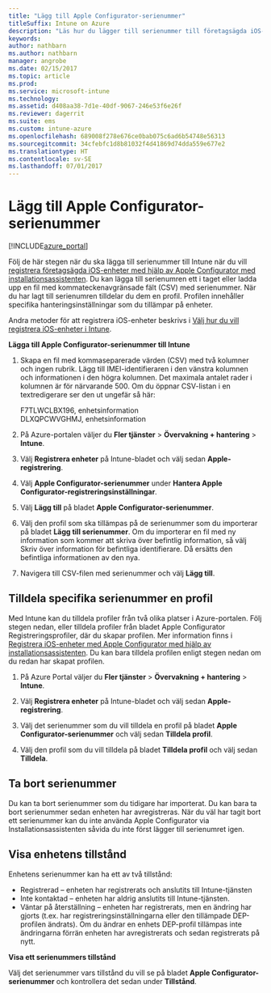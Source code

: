 ```yaml
---
title: "Lägg till Apple Configurator-serienummer"
titleSuffix: Intune on Azure
description: "Läs hur du lägger till serienummer till företagsägda iOS-enheter med Apple Configurator.”"
keywords: 
author: nathbarn
ms.author: nathbarn
manager: angrobe
ms.date: 02/15/2017
ms.topic: article
ms.prod: 
ms.service: microsoft-intune
ms.technology: 
ms.assetid: d408aa38-7d1e-40df-9067-246e53f6e26f
ms.reviewer: dagerrit
ms.suite: ems
ms.custom: intune-azure
ms.openlocfilehash: 689008f278e676ce0bab075c6ad6b54748e56313
ms.sourcegitcommit: 34cfebfc1d8b81032f4d41869d74dda559e677e2
ms.translationtype: HT
ms.contentlocale: sv-SE
ms.lasthandoff: 07/01/2017
---
```

# <a name="add-apple-configurator-serial-numbers"></a>Lägg till Apple Configurator-serienummer

[!INCLUDE[azure_portal](./includes/azure_portal.md)]

Följ de här stegen när du ska lägga till serienummer till Intune när du vill [registrera företagsägda iOS-enheter med hjälp av Apple Configurator med installationsassistenten](apple-configurator-setup-assistant-enroll-ios.md). Du kan lägga till serienumren ett i taget eller ladda upp en fil med kommateckenavgränsade fält (CSV) med serienummer. När du har lagt till serienumren tilldelar du dem en profil. Profilen innehåller specifika hanteringsinställningar som du tillämpar på enheter.

Andra metoder för att registrera iOS-enheter beskrivs i [Välj hur du vill registrera iOS-enheter i Intune](enrollment-method-choose-ios.md).

**Lägga till Apple Configurator-serienummer till Intune**

1. Skapa en fil med kommaseparerade värden (CSV) med två kolumner och ingen rubrik. Lägg till IMEI-identifieraren i den vänstra kolumnen och informationen i den högra kolumnen. Det maximala antalet rader i kolumnen är för närvarande 500. Om du öppnar CSV-listan i en textredigerare ser den ut ungefär så här:

    F7TLWCLBX196, enhetsinformation</br>
    DLXQPCWVGHMJ, enhetsinformation

2. På Azure-portalen väljer du **Fler tjänster** > **Övervakning + hantering** > **Intune**.

3.  Välj **Registrera enheter** på Intune-bladet och välj sedan **Apple-registrering**.

4. Välj **Apple Configurator-serienummer** under **Hantera Apple Configurator-registreringsinställningar**.

5. Välj **Lägg till** på bladet **Apple Configurator-serienummer**.

6. Välj den profil som ska tillämpas på de serienummer som du importerar på bladet **Lägg till serienummer**. Om du importerar en fil med ny information som kommer att skriva över befintlig information, så välj Skriv över information för befintliga identifierare. Då ersätts den befintliga informationen av den nya.

7. Navigera till CSV-filen med serienummer och välj **Lägg till**.

## <a name="assign-a-profile-to-specific-serial-numbers"></a>Tilldela specifika serienummer en profil

Med Intune kan du tilldela profiler från två olika platser i Azure-portalen. Följ stegen nedan, eller tilldela profiler från bladet Apple Configurator Registreringsprofiler, där du skapar profilen. Mer information finns i [Registrera iOS-enheter med Apple Configurator med hjälp av installationsassistenten](apple-configurator-setup-assistant-enroll-ios.md). Du kan bara tilldela profilen enligt stegen nedan om du redan har skapat profilen.

1. På Azure Portal väljer du **Fler tjänster** > **Övervakning + hantering** > **Intune**.

2. Välj **Registrera enheter** på Intune-bladet och välj sedan **Apple-registrering**.

3. Välj det serienummer som du vill tilldela en profil på bladet **Apple Configurator-serienummer** och välj sedan **Tilldela profil**.

4. Välj den profil som du vill tilldela på bladet **Tilldela profil** och välj sedan **Tilldela**.

## <a name="delete-serial-numbers"></a>Ta bort serienummer
Du kan ta bort serienummer som du tidigare har importerat. Du kan bara ta bort serienummer sedan enheten har avregistreras. När du väl har tagit bort ett serienummer kan du inte använda Apple Configurator via Installationsassistenten såvida du inte först lägger till serienumret igen.

## <a name="view-the-state-of-a-device"></a>Visa enhetens tillstånd
Enhetens serienummer kan ha ett av två tillstånd:

- Registrerad – enheten har registrerats och anslutits till Intune-tjänsten
- Inte kontaktad – enheten har aldrig anslutits till Intune-tjänsten.
- Väntar på återställning – enheten har registrerats, men en ändring har gjorts (t.ex. har registreringsinställningarna eller den tillämpade DEP-profilen ändrats). Om du ändrar en enhets DEP-profil tillämpas inte ändringarna förrän enheten har avregistrerats och sedan registrerats på nytt.

**Visa ett serienummers tillstånd**

Välj det serienummer vars tillstånd du vill se på bladet **Apple Configurator-serienummer** och kontrollera det sedan under **Tillstånd**.
